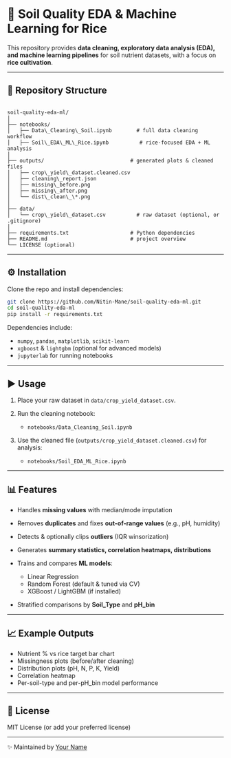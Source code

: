 # 🌱 Soil Quality EDA & Machine Learning for Rice

This repository provides **data cleaning, exploratory data analysis (EDA), and machine learning pipelines** for soil nutrient datasets, with a focus on **rice cultivation**.

---

## 📂 Repository Structure
```

soil-quality-eda-ml/
│
├── notebooks/
│   ├── Data\_Cleaning\_Soil.ipynb        # full data cleaning workflow
│   ├── Soil\_EDA\_ML\_Rice.ipynb          # rice-focused EDA + ML analysis
│
├── outputs/                            # generated plots & cleaned files
│   ├── crop\_yield\_dataset.cleaned.csv
│   ├── cleaning\_report.json
│   ├── missing\_before.png
│   ├── missing\_after.png
│   └── dist\_clean\_\*.png
│
├── data/
│   └── crop\_yield\_dataset.csv          # raw dataset (optional, or .gitignore)
│
├── requirements.txt                    # Python dependencies
├── README.md                           # project overview
└── LICENSE (optional)

```

---

## ⚙️ Installation
Clone the repo and install dependencies:

```bash
git clone https://github.com/Nitin-Mane/soil-quality-eda-ml.git
cd soil-quality-eda-ml
pip install -r requirements.txt
````

Dependencies include:

* `numpy`, `pandas`, `matplotlib`, `scikit-learn`
* `xgboost` & `lightgbm` (optional for advanced models)
* `jupyterlab` for running notebooks

---

## ▶️ Usage

1. Place your raw dataset in `data/crop_yield_dataset.csv`.
2. Run the cleaning notebook:

   * `notebooks/Data_Cleaning_Soil.ipynb`
3. Use the cleaned file (`outputs/crop_yield_dataset.cleaned.csv`) for analysis:

   * `notebooks/Soil_EDA_ML_Rice.ipynb`

---

## 📊 Features

* Handles **missing values** with median/mode imputation
* Removes **duplicates** and fixes **out-of-range values** (e.g., pH, humidity)
* Detects & optionally clips **outliers** (IQR winsorization)
* Generates **summary statistics, correlation heatmaps, distributions**
* Trains and compares **ML models**:

  * Linear Regression
  * Random Forest (default & tuned via CV)
  * XGBoost / LightGBM (if installed)
* Stratified comparisons by **Soil\_Type** and **pH\_bin**

---

## 📈 Example Outputs

* Nutrient % vs rice target bar chart
* Missingness plots (before/after cleaning)
* Distribution plots (pH, N, P, K, Yield)
* Correlation heatmap
* Per-soil-type and per-pH\_bin model performance

---

## 📜 License

MIT License (or add your preferred license)

---

✨ Maintained by [Your Name](https://github.com/Nitin-Mane)

```
